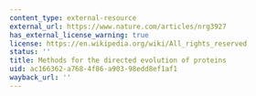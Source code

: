 ```yaml
---
content_type: external-resource
external_url: https://www.nature.com/articles/nrg3927
has_external_license_warning: true
license: https://en.wikipedia.org/wiki/All_rights_reserved
status: ''
title: Methods for the directed evolution of proteins
uid: ac166362-a768-4f86-a903-98edd8ef1af1
wayback_url: ''
---
```

